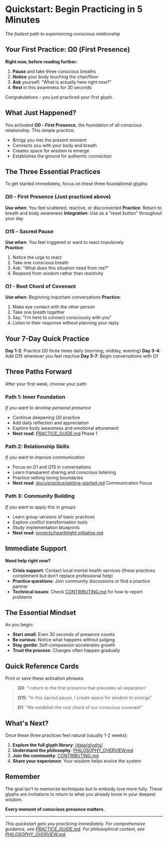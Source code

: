# Quickstart: Begin Practicing in 5 Minutes
*The fastest path to experiencing conscious relationship*

## Your First Practice: Ω0 (First Presence)

**Right now, before reading further:**

1. **Pause** and take three conscious breaths
2. **Notice** your body touching the chair/floor
3. **Ask** yourself: "What is actually here right now?"
4. **Rest** in this awareness for 30 seconds

Congratulations - you just practiced your first glyph.

## What Just Happened?

You activated **Ω0 - First Presence**, the foundation of all conscious relationship. This simple practice:
- Brings you into the present moment
- Connects you with your body and breath  
- Creates space for wisdom to emerge
- Establishes the ground for authentic connection

## The Three Essential Practices

To get started immediately, focus on these three foundational glyphs:

### **Ω0 - First Presence** (Just practiced above)
**Use when**: You feel scattered, reactive, or disconnected
**Practice**: Return to breath and body awareness
**Integration**: Use as a "reset button" throughout your day

### **Ω15 - Sacred Pause**
**Use when**: You feel triggered or want to react impulsively  
**Practice**: 
1. Notice the urge to react
2. Take one conscious breath
3. Ask: "What does this situation need from me?"
4. Respond from wisdom rather than reactivity

### **Ω1 - Root Chord of Covenant**
**Use when**: Beginning important conversations
**Practice**:
1. Make eye contact with the other person
2. Take one breath together  
3. Say: "I'm here to connect consciously with you"
4. Listen to their response without planning your reply

## Your 7-Day Quick Practice

**Day 1-2**: Practice Ω0 three times daily (morning, midday, evening)
**Day 3-4**: Add Ω15 whenever you feel reactive
**Day 5-7**: Begin conversations with Ω1

## Three Paths Forward

After your first week, choose your path:

### **Path 1: Inner Foundation**
*If you want to develop personal presence*
- Continue deepening Ω0 practice
- Add daily reflection and appreciation
- Explore body awareness and emotional attunement
- **Next read**: [PRACTICE_GUIDE.md](PRACTICE_GUIDE.md) Phase 1

### **Path 2: Relationship Skills**  
*If you want to improve communication*
- Focus on Ω1 and Ω15 in conversations
- Learn transparent sharing and conscious listening
- Practice setting loving boundaries
- **Next read**: [docs/practice/getting-started.md](docs/practice/getting-started.md) Communication Focus

### **Path 3: Community Building**
*If you want to apply this in groups*
- Learn group versions of basic practices
- Explore conflict transformation tools
- Study implementation blueprints
- **Next read**: [projects/hearthlight-initiative.md](projects/hearthlight-initiative.md)

## Immediate Support

**Need help right now?**
- **Crisis support**: Contact local mental health services (these practices complement but don't replace professional help)
- **Practice questions**: Join community discussions or find a practice partner
- **Technical issues**: Check [CONTRIBUTING.md](CONTRIBUTING.md) for how to report problems

## The Essential Mindset

As you begin:
- **Start small**: Even 30 seconds of presence counts
- **Be curious**: Notice what happens without judging
- **Stay gentle**: Self-compassion accelerates growth
- **Trust the process**: Changes often happen gradually

## Quick Reference Cards

Print or save these activation phrases:

> **Ω0**: "I return to the first presence that precedes all separation"
> 
> **Ω15**: "In this sacred pause, I create space for wisdom to emerge"  
> 
> **Ω1**: "We establish the root chord of our conscious covenant"

## What's Next?

Once these three practices feel natural (usually 1-2 weeks):

1. **Explore the full glyph library**: [/data/glyphs/](data/glyphs/)
2. **Understand the philosophy**: [PHILOSOPHY_OVERVIEW.md](PHILOSOPHY_OVERVIEW.md)  
3. **Join the community**: [CONTRIBUTING.md](CONTRIBUTING.md)
4. **Share your experience**: Your wisdom helps evolve the system

## Remember

The goal isn't to memorize techniques but to embody love more fully. These glyphs are invitations to return to what you already know in your deepest wisdom.

**Every moment of conscious presence matters.**

---

*This quickstart gets you practicing immediately. For comprehensive guidance, see [PRACTICE_GUIDE.md](PRACTICE_GUIDE.md). For philosophical context, see [PHILOSOPHY_OVERVIEW.md](PHILOSOPHY_OVERVIEW.md).*